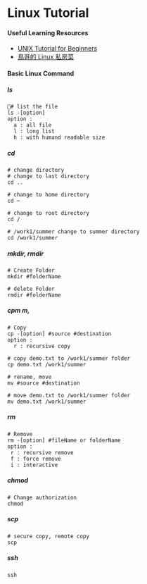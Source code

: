 # Linux Tutorial

#### Useful Learning Resources
- [UNIX Tutorial for Beginners](http://www.ee.surrey.ac.uk/Teaching/Unix/)
- [鳥哥的 Linux 私房菜
](https://linux.vbird.org)
#### Basic Linux Command

##### ls
```shell
# list the file
ls -[option]
option : 
  a : all file
  l : long list
  h : with humand readable size
```

##### cd
```shell
# change directory
# change to last directory
cd .. 

# change to home directory
cd ~  

# change to root directory
cd /  

# /work1/summer change to summer directory
cd /work1/summer
```

##### mkdir, rmdir
```Shell
# Create Folder
mkdir #folderName

# delete Folder
rmdir #folderName
```

##### cpm m,
```shell
# Copy
cp -[option] #source #destination
option :
  r : recursive copy

# copy demo.txt to /work1/summer folder
cp demo.txt /work1/summer

# rename, move
mv #source #destination

# move demo.txt to /work1/summer folder
mv demo.txt /work1/summer
```

##### rm
```shell
# Remove
rm -[option] #fileName or folderName
option :
 r : recursive remove
 f : force remove
 i : interactive 
```

##### chmod
```shell
# Change authorization
chmod 
```

##### scp
```shell
# secure copy, remote copy
scp
```

##### ssh
```shell
ssh
```

